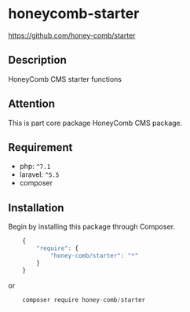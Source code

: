 # honeycomb-starter  
https://github.com/honey-comb/starter

## Description

HoneyComb CMS starter functions

## Attention

This is part core package HoneyComb CMS package.

## Requirement

 - php: `^7.1`
 - laravel: `^5.5`
 - composer
 
 ## Installation

Begin by installing this package through Composer.


```js
	{
	    "require": {
	        "honey-comb/starter": "*"
	    }
	}
```
or
```js
    composer require honey-comb/starter
```
